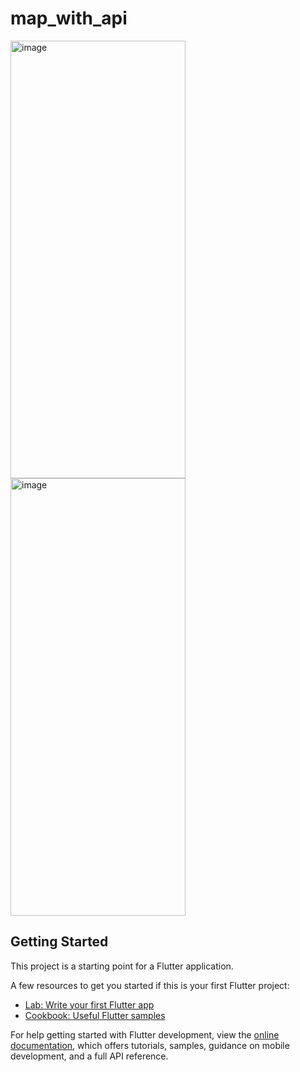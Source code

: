 # map_with_api

<img width="280" height="700" alt="image" src="https://github.com/user-attachments/assets/cb964a5b-6e9f-4b3c-9da9-b745da1f03e0" />
<img width="280" height="700" alt="image" src="https://github.com/user-attachments/assets/4fae3221-7761-4f9f-934e-02e7251f95ce" />


## Getting Started

This project is a starting point for a Flutter application.

A few resources to get you started if this is your first Flutter project:

- [Lab: Write your first Flutter app](https://docs.flutter.dev/get-started/codelab)
- [Cookbook: Useful Flutter samples](https://docs.flutter.dev/cookbook)

For help getting started with Flutter development, view the
[online documentation](https://docs.flutter.dev/), which offers tutorials,
samples, guidance on mobile development, and a full API reference.
